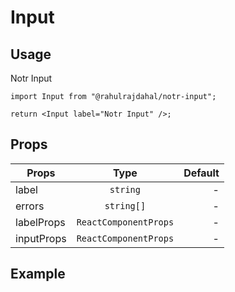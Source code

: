 # Input

## Usage

Notr Input

```tsx
import Input from "@rahulrajdahal/notr-input";

return <Input label="Notr Input" />;
```

## Props

| Props      |         Type          | Default |
| ---------- | :-------------------: | ------: |
| label      |       `string`        |       - |
| errors     |      `string[]`       |       - |
| labelProps | `ReactComponentProps` |       - |
| inputProps | `ReactComponentProps` |       - |

## Example

<div ref="el" />

<script setup>
import { createElement } from 'react'
import { createRoot } from 'react-dom/client'
import { ref, onMounted } from 'vue'
import InputContainer from './InputContainer.tsx'

const el = ref()
onMounted(() => {
  const root = createRoot(el.value)
  root.render(createElement(InputContainer))
})

</script>
